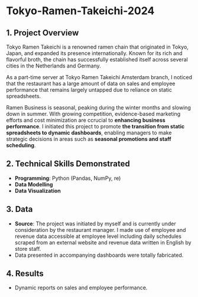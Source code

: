# Tokyo-Ramen-Takeichi-2024

## 1. Project Overview

Tokyo Ramen Takeichi is a renowned ramen chain that originated in Tokyo, Japan, and expanded its presence internationally. Known for its rich and flavorful broth, the chain has successfully established itself across several cities in the Netherlands and Germany.

As a part-time server at Tokyo Ramen Takeichi Amsterdam branch, I noticed that the restaurant has a large amount of data on sales and employee performance that remains largely untapped due to reliance on static spreadsheets.

Ramen Business is seasonal, peaking during the winter months and slowing down in summer. With growing competition, evidence-based marketing efforts and cost minimization are ccrucial to **enhancing business performance**. I initiated this project to promote **the transition from static spreadsheets to dynamic dashboards**, enabling managers to make strategic decisions in areas such as **seasonal promotions and staff scheduling**.

## 2. Technical Skills Demonstrated
- **Programming**: Python (Pandas, NumPy, re)
- **Data Modelling**
- **Data Visualization**
  
## 3. Data
- **Source**: The project was initiated by myself and is currently under consideration by the restaurant manager. I made use of employee and revenue data accessible at employee level
including daily schedules scraped from an external website and revenue data written in English by store staff.
- Data presented in accompanying dashboards were totally fabricated.

## 4. Results
- Dynamic reports on sales and employee performance.
